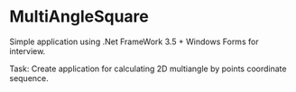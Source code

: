 # MultiAngleSquare

Simple application using .Net FrameWork 3.5 + Windows Forms for interview.

Task: Create application for calculating 2D multiangle by points coordinate sequence.
